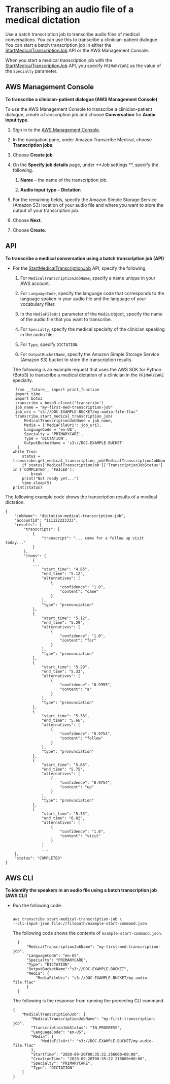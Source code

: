 # Transcribing an audio file of a medical dictation<a name="batch-medical-dictation"></a>

Use a batch transcription job to transcribe audio files of medical conversations\. You can use this to transcribe a clinician\-patient dialogue\. You can start a batch transcription job in either the [StartMedicalTranscriptionJob](https://docs.aws.amazon.com/transcribe/latest/APIReference/API_StartMedicalTranscriptionJob.html) API or the AWS Management Console\.

When you start a medical transcription job with the [StartMedicalTranscriptionJob](https://docs.aws.amazon.com/transcribe/latest/APIReference/API_StartMedicalTranscriptionJob.html) API, you specify `PRIMARYCARE` as the value of the `Specialty` parameter\. 

## AWS Management Console<a name="batch-med-dictation-console"></a>

**To transcribe a clinician\-patient dialogue \(AWS Management Console\)**

To use the AWS Management Console to transcribe a clinician\-patient dialogue, create a transcription job and choose **Conversation** for **Audio input type**\.

1. Sign in to the [AWS Management Console](https://console.aws.amazon.com/transcribe/)\.

1. In the navigation pane, under Amazon Transcribe Medical, choose **Transcription jobs**\.

1. Choose **Create job**\.

1. On the **Specify job details** page, under **Job settings **, specify the following\.

   1. **Name** – the name of the transcription job\.

   1. **Audio input type** – **Dictation**

1. For the remaining fields, specify the Amazon Simple Storage Service \(Amazon S3\) location of your audio file and where you want to store the output of your transcription job\.

1. Choose **Next**\.

1. Choose **Create**\.

## API<a name="batch-med-dictation-api"></a>

**To transcribe a medical conversation using a batch transcription job \(API\)**
+ For the [StartMedicalTranscriptionJob](https://docs.aws.amazon.com/transcribe/latest/APIReference/API_StartMedicalTranscriptionJob.html) API, specify the following\.

  1. For `MedicalTranscriptionJobName`, specify a name unique in your AWS account\.

  1. For `LanguageCode`, specify the language code that corresponds to the language spoken in your audio file and the language of your vocabulary filter\.

  1. In the `MediaFileUri` parameter of the `Media` object, specify the name of the audio file that you want to transcribe\.

  1. For `Specialty`, specify the medical specialty of the clinician speaking in the audio file\.

  1. For `Type`, specify `DICTATION`\.

  1. For `OutputBucketName`, specify the Amazon Simple Storage Service \(Amazon S3\) bucket to store the transcription results\.

  The following is an example request that uses the AWS SDK for Python \(Boto3\) to transcribe a medical dictation of a clinician in the `PRIMARYCARE` specialty\.

  ```
   from __future__ import print_function
   import time
   import boto3
   transcribe = boto3.client('transcribe')
   job_name = "my-first-med-transcription-job"
   job_uri = "s3://DOC-EXAMPLE-BUCKET/my-audio-file.flac"
   transcribe.start_medical_transcription_job(
       MedicalTranscriptionJobName = job_name,
       Media = {'MediaFileUri': job_uri},
       LanguageCode = 'en-US',
       Specialty = 'PRIMARYCARE',
       Type = 'DICTATION',
       OutputBucketName = 's3://DOC-EXAMPLE-BUCKET'
    )
  while True:
      status = transcribe.get_medical_transcription_job(MedicalTranscriptionJobName=job_name)
      if status['MedicalTranscriptionJob']['TranscriptionJobStatus'] in ['COMPLETED', 'FAILED']:
          break
      print("Not ready yet...")
      time.sleep(5)
  print(status)
  ```

The following example code shows the transcription results of a medical dictation\.

```
{
    "jobName": "dictation-medical-transcription-job",
    "accountId": "111122223333",
    "results": {
        "transcripts": [
            {
                "transcript": "... came for a follow up visit today..."
            }
        ],
        "items": [
            {
            ...
                "start_time": "4.85",
                "end_time": "5.12",
                "alternatives": [
                    {
                        "confidence": "1.0",
                        "content": "came"
                    }
                ],
                "type": "pronunciation"
            },
            {
                "start_time": "5.12",
                "end_time": "5.29",
                "alternatives": [
                    {
                        "confidence": "1.0",
                        "content": "for"
                    }
                ],
                "type": "pronunciation"
            },
            {
                "start_time": "5.29",
                "end_time": "5.33",
                "alternatives": [
                    {
                        "confidence": "0.9955",
                        "content": "a"
                    }
                ],
                "type": "pronunciation"
            },
            {
                "start_time": "5.33",
                "end_time": "5.66",
                "alternatives": [
                    {
                        "confidence": "0.9754",
                        "content": "follow"
                    }
                ],
                "type": "pronunciation"
            },
            {
                "start_time": "5.66",
                "end_time": "5.75",
                "alternatives": [
                    {
                        "confidence": "0.9754",
                        "content": "up"
                    }
                ],
                "type": "pronunciation"
            },
            {
                "start_time": "5.75",
                "end_time": "6.02",
                "alternatives": [
                    {
                        "confidence": "1.0",
                        "content": "visit"
                    }
                ]
                ...
    },
    "status": "COMPLETED"
}
```

## AWS CLI<a name="batch-med-dictation-cli"></a>

**To identify the speakers in an audio file using a batch transcription job \(AWS CLI\)**
+ Run the following code\.

  ```
                      
  aws transcribe start-medical-transcription-job \
  --cli-input-json file://filepath/example-start-command.json
  ```

  The following code shows the contents of `example-start-command.json`\.

  ```
    {
        "MedicalTranscriptionJobName": "my-first-med-transcription-job",        
        "LanguageCode": "en-US",
        "Specialty": "PRIMARYCARE",
        "Type": "DICTATION",
        "OutputBucketName":"s3://DOC-EXAMPLE-BUCKET",
        "Media": {
            "MediaFileUri": "s3://DOC-EXAMPLE-BUCKET/my-audio-file.flac"
        }
    }
  ```

  The following is the response from running the preceding CLI command\.

  ```
  {
      "MedicalTranscriptionJob": {
          "MedicalTranscriptionJobName": "my-first-transcription-job",
          "TranscriptionJobStatus": "IN_PROGRESS",
          "LanguageCode": "en-US",
          "Media": {
              "MediaFileUri": "s3://DOC-EXAMPLE-BUCKET/my-audio-file.flac"
          },
          "StartTime": "2020-09-20T00:35:22.256000+00:00",
          "CreationTime": "2020-09-20T00:35:22.218000+00:00",
          "Specialty": "PRIMARYCARE",
          "Type": "DICTATION"
      }
  }
  ```